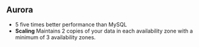 ## Aurora
- 5 five times better performance than MySQL
- **Scaling** Maintains 2 copies of your data in each availability zone with a minimum of 3 availability zones.
